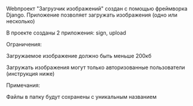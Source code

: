 Webпроект "Загрузчик изображений" создан с помощью фреймворка Django. Приложение позволяет загружать изображения (одно или несколько)

В проекте созданы 2 приложения: sign, upload

Ограничения:

Загружаемое изображение должно быть меньше 200кб

Загружать изображения могут только авторизованные пользователи (инструкция ниже)

Примечания:

Файлы в папку будут сохранены с уникальным названием
